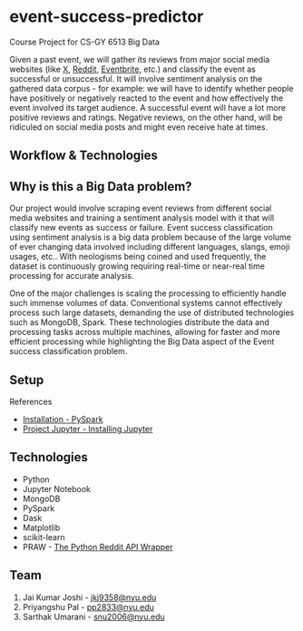 # event-success-predictor

Course Project for CS-GY 6513 Big Data

Given a past event, we will gather its reviews from major social media websites (like [X](https://twitter.com/), [Reddit](https://www.reddit.com/), [Eventbrite](https://www.eventbrite.com/), etc.) and classify the event as successful or unsuccessful. It will involve sentiment analysis on the gathered data corpus - for example: we will have to identify whether people have positively or negatively reacted to the event and how effectively the event involved its target audience. A successful event will have a lot more positive reviews and ratings. Negative reviews, on the other hand, will be ridiculed on social media posts and might even receive hate at times.

## Workflow & Technologies

## Why is this a Big Data problem?

Our project would involve scraping event reviews from different social media websites and training a sentiment analysis model with it that will classify new events as success or failure. Event success classification using sentiment analysis is a big data problem because of the large volume of ever changing data involved including different languages, slangs, emoji usages, etc.. With neologisms being coined and used frequently, the dataset is continuously growing requiring real-time or near-real time processing for accurate analysis.

One of the major challenges is scaling the processing to efficiently handle such immense volumes of data. Conventional systems cannot effectively process such large datasets, demanding the use of distributed technologies such as MongoDB, Spark. These technologies distribute the data and processing tasks across multiple machines, allowing for faster and more efficient processing while highlighting the Big Data aspect of the Event success classification problem.

## Setup

References

- [Installation - PySpark](https://spark.apache.org/docs/latest/api/python/getting_started/install.html)
- [Project Jupyter - Installing Jupyter](https://jupyter.org/install)

## Technologies

- Python
- Jupyter Notebook
- MongoDB
- PySpark
- Dask
- Matplotlib
- scikit-learn
- PRAW - [The Python Reddit API Wrapper](https://praw.readthedocs.io/en/stable/)

## Team

1. Jai Kumar Joshi - jkj9358@nyu.edu
2. Priyangshu Pal - pp2833@nyu.edu
3. Sarthak Umarani - snu2006@nyu.edu
